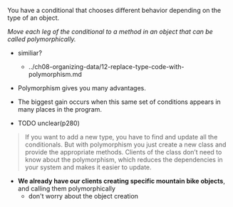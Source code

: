 You have a conditional that chooses different behavior depending on the type of an object.

*Move each leg of the conditional to a method in an object that can be called polymorphically.*

+ similiar?
    + ../ch08-organizing-data/12-replace-type-code-with-polymorphism.md

+ Polymorphism gives you many advantages.
+ The biggest gain occurs when this same set of conditions appears in many places in the program.

+ TODO unclear(p280)

> If you want to add a new type, you have to find and update all the conditionals.
> But with polymorphism you just create a new class and provide the appropriate methods.
> Clients of the class don’t need to know about the polymorphism, which reduces the dependencies in your system and makes it easier to update.

+ **We already have our clients creating specific mountain bike objects**, and calling them polymorphically
    + don't worry about the object creation
